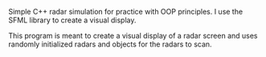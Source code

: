 Simple C++ radar simulation for practice with OOP principles. I use the SFML library to create a visual display.

This program is meant to create a visual display of a radar screen and uses randomly initialized radars and objects
for the radars to scan.
